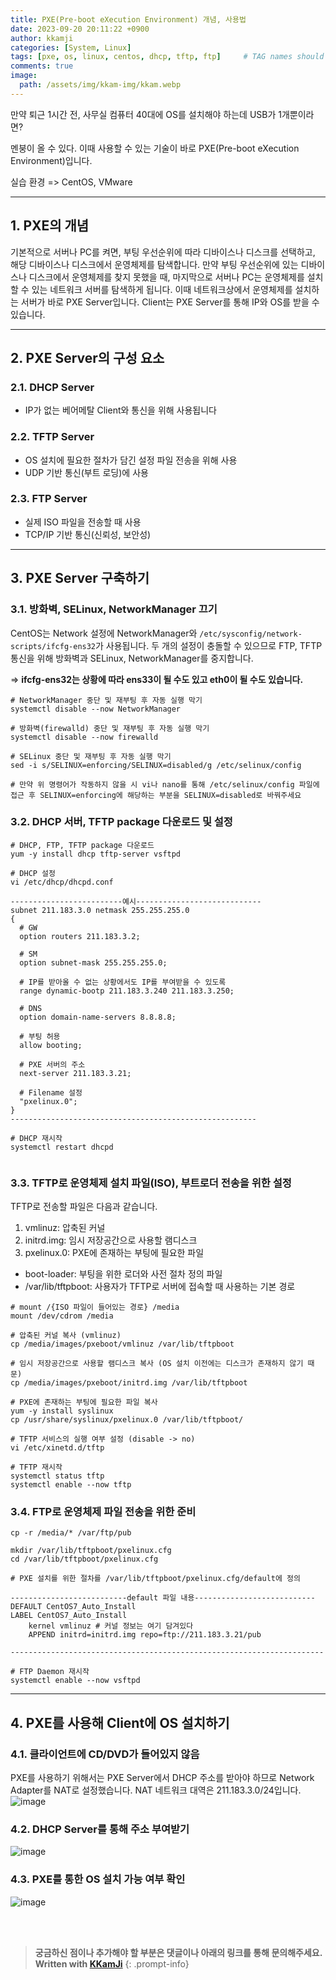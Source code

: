 ```yaml
---
title: PXE(Pre-boot eXecution Environment) 개념, 사용법 
date: 2023-09-20 20:11:22 +0900
author: kkamji
categories: [System, Linux]
tags: [pxe, os, linux, centos, dhcp, tftp, ftp]     # TAG names should always be lowercase
comments: true
image:
  path: /assets/img/kkam-img/kkam.webp
---
```


만약 퇴근 1시간 전, 사무실 컴퓨터 40대에 OS를 설치해야 하는데 USB가 1개뿐이라면?

멘붕이 올 수 있다. 이때 사용할 수 있는 기술이 바로 PXE(Pre-boot eXecution Environment)입니다.  

실습 환경 => CentOS, VMware

---

## 1. PXE의 개념

기본적으로 서버나 PC를 켜면, 부팅 우선순위에 따라 디바이스나 디스크를 선택하고, 해당 디바이스나 디스크에서 운영체제를 탐색합니다. 만약 부팅 우선순위에 있는 디바이스나 디스크에서 운영체제를 찾지 못했을 때, 마지막으로 서버나 PC는 운영체제를 설치할 수 있는 네트워크 서버를 탐색하게 됩니다. 이때 네트워크상에서 운영체제를 설치하는 서버가 바로 PXE Server입니다. Client는 PXE Server를 통해 IP와 OS를 받을 수 있습니다.

---

## 2. PXE Server의 구성 요소

### 2.1. DHCP Server

- IP가 없는 베어메탈 Client와 통신을 위해 사용됩니다

### 2.2. TFTP Server

- OS 설치에 필요한 절차가 담긴 설정 파일 전송을 위해 사용
- UDP 기반 통신(부트 로딩)에 사용

### 2.3. FTP Server

- 실제 ISO 파일을 전송할 때 사용
- TCP/IP 기반 통신(신뢰성, 보안성)

---

## 3. PXE Server 구축하기

### 3.1. 방화벽, SELinux, NetworkManager 끄기

CentOS는 Network 설정에 NetworkManager와 `/etc/sysconfig/network-scripts/ifcfg-ens32`가 사용됩니다. 두 개의 설정이 충돌할 수 있으므로 FTP, TFTP 통신을 위해 방화벽과 SELinux, NetworkManager를 중지합니다.

=> **ifcfg-ens32는 상황에 따라 ens33이 될 수도 있고 eth0이 될 수도 있습니다.**  

```shell
# NetworkManager 중단 및 재부팅 후 자동 실행 막기
systemctl disable --now NetworkManager

# 방화벽(firewalld) 중단 및 재부팅 후 자동 실행 막기
systemctl disable --now firewalld

# SELinux 중단 및 재부팅 후 자동 실행 막기
sed -i s/SELINUX=enforcing/SELINUX=disabled/g /etc/selinux/config

# 만약 위 명령어가 작동하지 않을 시 vi나 nano를 통해 /etc/selinux/config 파일에 접근 후 SELINUX=enforcing에 해당하는 부분을 SELINUX=disabled로 바꿔주세요
```

### 3.2. DHCP 서버, TFTP package 다운로드 및 설정

```shell
# DHCP, FTP, TFTP package 다운로드
yum -y install dhcp tftp-server vsftpd

# DHCP 설정
vi /etc/dhcp/dhcpd.conf
	
-------------------------예시----------------------------
subnet 211.183.3.0 netmask 255.255.255.0
{
  # GW
  option routers 211.183.3.2;

  # SM
  option subnet-mask 255.255.255.0;

  # IP를 받아올 수 없는 상황에서도 IP를 부여받을 수 있도록
  range dynamic-bootp 211.183.3.240 211.183.3.250;

  # DNS
  option domain-name-servers 8.8.8.8;

  # 부팅 허용
  allow booting;

  # PXE 서버의 주소
  next-server 211.183.3.21;

  # Filename 설정
  "pxelinux.0";
}
-------------------------------------------------------

# DHCP 재시작
systemctl restart dhcpd

```

<p align="left">
	<img src="https://github.com/kkamji98/kkamji98.github.io/assets/72260110/bfd3195d-71c0-444e-a070-05deba6bda59" alt=""/>
</p>

### 3.3. TFTP로 운영체제 설치 파일(ISO), 부트로더 전송을 위한 설정

TFTP로 전송할 파일은 다음과 같습니다.

1. vmlinuz: 압축된 커널
2. initrd.img: 임시 저장공간으로 사용할 램디스크
3. pxelinux.0: PXE에 존재하는 부팅에 필요한 파일

- boot-loader: 부팅을 위한 로더와 사전 절차 정의 파일
- /var/lib/tftpboot: 사용자가 TFTP로 서버에 접속할 때 사용하는 기본 경로

```shell
# mount /{ISO 파일이 들어있는 경로} /media
mount /dev/cdrom /media

# 압축된 커널 복사 (vmlinuz)
cp /media/images/pxeboot/vmlinuz /var/lib/tftpboot

# 임시 저장공간으로 사용할 램디스크 복사 (OS 설치 이전에는 디스크가 존재하지 않기 때문)
cp /media/images/pxeboot/initrd.img /var/lib/tftpboot

# PXE에 존재하는 부팅에 필요한 파일 복사
yum -y install syslinux
cp /usr/share/syslinux/pxelinux.0 /var/lib/tftpboot/

# TFTP 서비스의 실행 여부 설정 (disable -> no)
vi /etc/xinetd.d/tftp

# TFTP 재시작
systemctl status tftp
systemctl enable --now tftp

```

### 3.4. FTP로 운영체제 파일 전송을 위한 준비

```shell
cp -r /media/* /var/ftp/pub

mkdir /var/lib/tftpboot/pxelinux.cfg
cd /var/lib/tftpboot/pxelinux.cfg

# PXE 설치를 위한 절차를 /var/lib/tftpboot/pxelinux.cfg/default에 정의

--------------------------default 파일 내용---------------------------
DEFAULT CentOS7_Auto_Install 
LABEL CentOS7_Auto_Install 
	kernel vmlinuz # 커널 정보는 여기 담겨있다 
	APPEND initrd=initrd.img repo=ftp://211.183.3.21/pub 

----------------------------------------------------------------------

# FTP Daemon 재시작
systemctl enable --now vsftpd
```

---

## 4. PXE를 사용해 Client에 OS 설치하기

### 4.1. 클라이언트에 CD/DVD가 들어있지 않음

PXE를 사용하기 위해서는 PXE Server에서 DHCP 주소를 받아야 하므로 Network Adapter를 NAT로 설정했습니다. NAT 네트워크 대역은 211.183.3.0/24입니다.
![image](https://github.com/kkamji98/kkamji98.github.io/assets/72260110/9c8214d8-84ea-4e18-bcd3-3e2270cfe35c)

### 4.2. DHCP Server를 통해 주소 부여받기

![image](https://github.com/kkamji98/kkamji98.github.io/assets/72260110/28066284-64db-4667-bbad-d3ef05316e01)

### 4.3. PXE를 통한 OS 설치 가능 여부 확인

![image](https://github.com/kkamji98/kkamji98.github.io/assets/72260110/7dfd87af-7abd-43dc-9ecd-b8d8745f72bd)

<br><br>

> **궁금하신 점이나 추가해야 할 부분은 댓글이나 아래의 링크를 통해 문의해주세요.**  
> **Written with [KKamJi](https://www.linkedin.com/in/taejikim/)**
{: .prompt-info}
